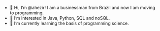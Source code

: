 - 👋 Hi, I’m @ahezir! I am a businessman from Brazil and now I am moving to programming.
- 👀 I’m interested in Java, Python, SQL and noSQL.
- 🌱 I’m currently learning the basis of programming science.

<!---
ahezir/ahezir is a ✨ special ✨ repository because its `README.md` (this file) appears on your GitHub profile.
You can click the Preview link to take a look at your changes.
--->
